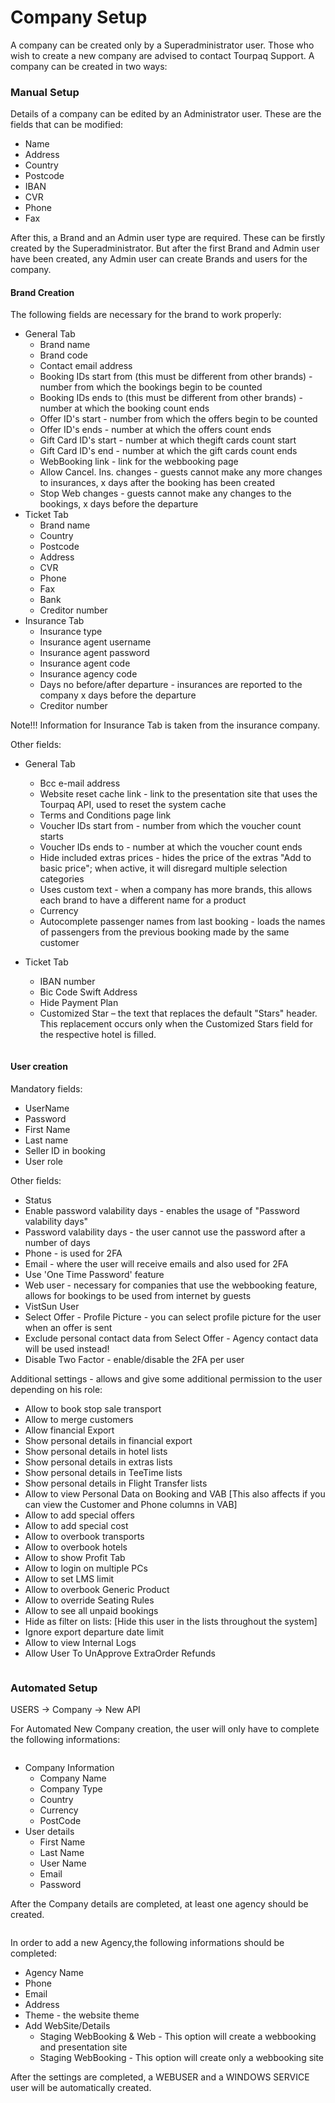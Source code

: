 # Company Setup

A company can be created only by a Superadministrator user. Those who wish to create a new company are advised to contact Tourpaq Support. A company can be created in two ways:

### Manual Setup <a href="#manual-setup" id="manual-setup"></a>

Details of a company can be edited by an Administrator user. These are the fields that can be modified:

* Name
* Address
* Country
* Postcode
* IBAN
* CVR
* Phone
* Fax

After this, a Brand and an Admin user type are required. These can be firstly created by the Superadministrator. But after the first Brand and Admin user have been created, any Admin user can create Brands and users for the company.

#### **Brand Creation**

The following fields are necessary for the brand to work properly:

* General Tab
  * Brand name
  * Brand code
  * Contact email address
  * Booking IDs start from (this must be different from other brands) - number from which the bookings begin to be counted
  * Booking IDs ends to (this must be different from other brands) - number at which the booking count ends
  * Offer ID's start - number from which the offers begin to be counted
  * Offer ID's ends - number at which the offers count ends
  * Gift Card ID's start - number at which thegift cards count start
  * Gift Card ID's end - number at which the gift cards count ends
  * WebBooking link - link for the webbooking page
  * Allow Cancel. Ins. changes - guests cannot make any more changes to insurances, x days after the booking has been created
  * Stop Web changes - guests cannot make any changes to the bookings, x days before the departure
* Ticket Tab
  * Brand name
  * Country
  * Postcode
  * Address
  * CVR
  * Phone
  * Fax
  * Bank
  * Creditor number
* Insurance Tab
  * Insurance type
  * Insurance agent username
  * Insurance agent password
  * Insurance agent code
  * Insurance agency code
  * Days no before/after departure - insurances are reported to the company x days before the departure
  * Creditor number

Note!!! Information for Insurance Tab is taken from the insurance company.

Other fields:

* General Tab
  * Bcc e-mail address
  * Website reset cache link - link to the presentation site that uses the Tourpaq API, used to reset the system cache
  * Terms and Conditions page link
  * Voucher IDs start from - number from which the voucher count starts
  * Voucher IDs ends to - number at which the voucher count ends
  * Hide included extras prices - hides the price of the extras "Add to basic price"; when active, it will disregard multiple selection categories
  * Uses custom text - when a company has more brands, this allows each brand to have a different name for a product
  * Currency
  * Autocomplete passenger names from last booking - loads the names of passengers from the previous booking made by the same customer
*   Ticket Tab

    * IBAN number
    * Bic Code Swift Address
    * Hide Payment Plan
    * Customized Star – the text that replaces the default "Stars" header. This replacement occurs only when the Customized Stars field for the respective hotel is filled.&#x20;

    <figure><img src=".gitbook/assets/customized-stars-header-122824a932809b8c5272a49b5b95b3cf.png" alt=""><figcaption></figcaption></figure>

#### **User creation**

Mandatory fields:

* UserName
* Password
* First Name
* Last name
* Seller ID in booking
* User role

Other fields:

* Status
* Enable password valability days - enables the usage of "Password valability days"
* Password valability days - the user cannot use the password after a number of days
* Phone - is used for 2FA
* Email - where the user will receive emails and also used for 2FA
* Use 'One Time Password' feature
* Web user - necessary for companies that use the webbooking feature, allows for bookings to be used from internet by guests
* VistSun User
* Select Offer - Profile Picture - you can select profile picture for the user when an offer is sent
* Exclude personal contact data from Select Offer - Agency contact data will be used instead!
* Disable Two Factor - enable/disable the 2FA per user

Additional settings - allows and give some additional permission to the user depending on his role:

* Allow to book stop sale transport
* Allow to merge customers
* Allow financial Export
* Show personal details in financial export
* Show personal details in hotel lists
* Show personal details in extras lists
* Show personal details in TeeTime lists
* Show personal details in Flight Transfer lists
* Allow to view Personal Data on Booking and VAB \[This also affects if you can view the Customer and Phone columns in VAB]
* Allow to add special offers
* Allow to add special cost
* Allow to overbook transports
* Allow to overbook hotels
* Allow to show Profit Tab
* Allow to login on multiple PCs
* Allow to set LMS limit
* Allow to overbook Generic Product
* Allow to override Seating Rules
* Allow to see all unpaid bookings
* Hide as filter on lists: \[Hide this user in the lists throughout the system]
* Ignore export departure date limit
* Allow to view Internal Logs
* Allow User To UnApprove ExtraOrder Refunds

<figure><img src=".gitbook/assets/image (28).png" alt=""><figcaption></figcaption></figure>

### Automated Setup <a href="#automated-setup" id="automated-setup"></a>

USERS -> Company -> New API

For Automated New Company creation, the user will only have to complete the following informations:

<figure><img src=".gitbook/assets/image (29).png" alt=""><figcaption></figcaption></figure>

* Company Information
  * Company Name
  * Company Type
  * Country
  * Currency
  * PostCode
* User details
  * First Name
  * Last Name
  * User Name
  * Email
  * Password

After the Company details are completed, at least one agency should be created.

<figure><img src=".gitbook/assets/image (30).png" alt=""><figcaption></figcaption></figure>

In order to add a new Agency,the following informations should be completed:

* Agency Name
* Phone
* Email
* Address
* Theme - the website theme
* Add WebSite/Details
  * Staging WebBooking & Web - This option will create a webbooking and presentation site
  * Staging WebBooking - This option will create only a webbooking site

After the settings are completed, a WEBUSER and a WINDOWS SERVICE user will be automatically created.
